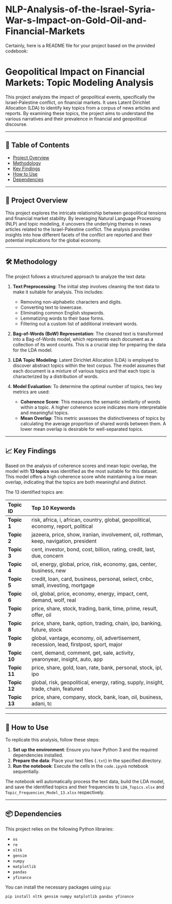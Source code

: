 # NLP-Analysis-of-the-Israel-Syria-War-s-Impact-on-Gold-Oil-and-Financial-Markets
Certainly, here is a README file for your project based on the provided codebook:

# Geopolitical Impact on Financial Markets: Topic Modeling Analysis

This project analyzes the impact of geopolitical events, specifically the Israel-Palestine conflict, on financial markets. It uses Latent Dirichlet Allocation (LDA) to identify key topics from a corpus of news articles and reports. By examining these topics, the project aims to understand the various narratives and their prevalence in financial and geopolitical discourse.

-----

## 📜 Table of Contents

  - [Project Overview](https://www.google.com/search?q=%23-project-overview)
  - [Methodology](https://www.google.com/search?q=%23-methodology)
  - [Key Findings](https://www.google.com/search?q=%23-key-findings)
  - [How to Use](https://www.google.com/search?q=%23-how-to-use)
  - [Dependencies](https://www.google.com/search?q=%23-dependencies)

-----

## 📝 Project Overview

This project explores the intricate relationship between geopolitical tensions and financial market stability. By leveraging Natural Language Processing (NLP) and topic modeling, it uncovers the underlying themes in news articles related to the Israel-Palestine conflict. The analysis provides insights into how different facets of the conflict are reported and their potential implications for the global economy.

-----

## 🛠 Methodology

The project follows a structured approach to analyze the text data:

1.  **Text Preprocessing**: The initial step involves cleaning the text data to make it suitable for analysis. This includes:

      * Removing non-alphabetic characters and digits.
      * Converting text to lowercase.
      * Eliminating common English stopwords.
      * Lemmatizing words to their base forms.
      * Filtering out a custom list of additional irrelevant words.

2.  **Bag-of-Words (BoW) Representation**: The cleaned text is transformed into a Bag-of-Words model, which represents each document as a collection of its word counts. This is a crucial step for preparing the data for the LDA model.

3.  **LDA Topic Modeling**: Latent Dirichlet Allocation (LDA) is employed to discover abstract topics within the text corpus. The model assumes that each document is a mixture of various topics and that each topic is characterized by a distribution of words.

4.  **Model Evaluation**: To determine the optimal number of topics, two key metrics are used:

      * **Coherence Score**: This measures the semantic similarity of words within a topic. A higher coherence score indicates more interpretable and meaningful topics.
      * **Mean Overlap**: This metric assesses the distinctiveness of topics by calculating the average proportion of shared words between them. A lower mean overlap is desirable for well-separated topics.

-----

## 📈 Key Findings

Based on the analysis of coherence scores and mean topic overlap, the model with **13 topics** was identified as the most suitable for this dataset. This model offers a high coherence score while maintaining a low mean overlap, indicating that the topics are both meaningful and distinct.

The 13 identified topics are:

| Topic ID | Top 10 Keywords |
| :--- | :--- |
| **Topic 1** | risk, africa, i, african, country, global, geopolitical, economy, report, political |
| **Topic 2** | jazeera, price, show, iranian, involvement, oil, rothman, keep, navigation, president |
| **Topic 3** | cent, investor, bond, cost, billion, rating, credit, last, due, concern |
| **Topic 4** | oil, energy, global, price, risk, economy, gas, center, business, new |
| **Topic 5** | credit, loan, card, business, personal, select, cnbc, small, investing, mortgage |
| **Topic 6** | oil, global, price, economy, energy, impact, cent, demand, wolf, real |
| **Topic 7** | price, share, stock, trading, bank, time, prime, result, offer, oil |
| **Topic 8** | price, share, bank, option, trading, chain, ipo, banking, future, stock |
| **Topic 9** | global, vantage, economy, oil, advertisement, recession, lead, firstpost, sport, major |
| **Topic 10** | cent, demand, comment, get, sale, activity, yearonyear, insight, auto, app |
| **Topic 11** | price, share, gold, loan, rate, bank, personal, stock, ipl, ipo |
| **Topic 12** | global, risk, geopolitical, energy, rating, supply, insight, trade, chain, featured |
| **Topic 13** | price, share, company, stock, bank, loan, oil, business, adani, tc |

-----

## 🚀 How to Use

To replicate this analysis, follow these steps:

1.  **Set up the environment**: Ensure you have Python 3 and the required dependencies installed.
2.  **Prepare the data**: Place your text files (`.txt`) in the specified directory.
3.  **Run the notebook**: Execute the cells in the `code.ipynb` notebook sequentially.

The notebook will automatically process the text data, build the LDA model, and save the identified topics and their frequencies to `LDA_Topics.xlsx` and `Topic_Frequencies_Model_13.xlsx` respectively.

-----

## 📦 Dependencies

This project relies on the following Python libraries:

  * `os`
  * `re`
  * `nltk`
  * `gensim`
  * `numpy`
  * `matplotlib`
  * `pandas`
  * `yfinance`

You can install the necessary packages using `pip`:

```bash
pip install nltk gensim numpy matplotlib pandas yfinance
```

